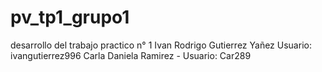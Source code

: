 # pv_tp1_grupo1
desarrollo del trabajo practico n° 1
Ivan Rodrigo Gutierrez Yañez  Usuario: ivangutierrez996
Carla Daniela Ramirez - Usuario: Car289